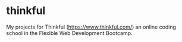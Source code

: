 # thinkful

My projects for Thinkful (https://www.thinkful.com/) an online coding school in the Flexible Web Development Bootcamp. 
